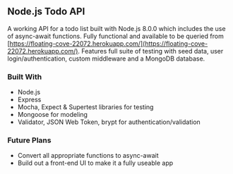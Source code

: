 ## Node.js Todo API

A working API for a todo list built with Node.js 8.0.0 which includes the use of async-await functions. Fully functional and available to be queried from [https://floating-cove-22072.herokuapp.com/](https://floating-cove-22072.herokuapp.com/). Features full suite of testing with seed data, user login/authentication, custom middleware and a MongoDB database.

### Built With

* Node.js
* Express
* Mocha, Expect & Supertest libraries for testing
* Mongoose for modeling
* Validator, JSON Web Token, brypt for authentication/validation

### Future Plans

* Convert all appropriate functions to async-await
* Build out a front-end UI to make it a fully useable app